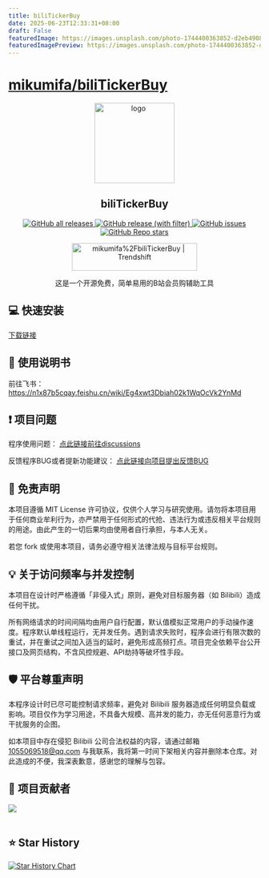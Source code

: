 ```yaml
---
title: biliTickerBuy
date: 2025-06-23T12:33:31+08:00
draft: False
featuredImage: https://images.unsplash.com/photo-1744400363852-d2eb4908b9a8?ixid=M3w0NjAwMjJ8MHwxfHJhbmRvbXx8fHx8fHx8fDE3NTA2NTMxNzN8&ixlib=rb-4.1.0
featuredImagePreview: https://images.unsplash.com/photo-1744400363852-d2eb4908b9a8?ixid=M3w0NjAwMjJ8MHwxfHJhbmRvbXx8fHx8fHx8fDE3NTA2NTMxNzN8&ixlib=rb-4.1.0
---
```


# [mikumifa/biliTickerBuy](https://github.com/mikumifa/biliTickerBuy)

<div align="center">
  <a href="https://github.com/mikumifa/biliTickerBuy" target="_blank">
    <img width="160" src="assets/icon.ico" alt="logo">
  </a>
  <h2 id="koishi">biliTickerBuy</h1>

<p>
  <!-- GitHub Downloads -->
  <a href="https://github.com/mikumifa/biliTickerBuy/releases">
    <img src="https://img.shields.io/github/downloads/mikumifa/biliTickerBuy/total" alt="GitHub all releases">
  </a>
  <!-- GitHub Release Version -->
  <a href="https://github.com/mikumifa/biliTickerBuy/releases">
    <img src="https://img.shields.io/github/v/release/mikumifa/biliTickerBuy" alt="GitHub release (with filter)">
  </a>
  <!-- GitHub Issues -->
  <a href="https://github.com/mikumifa/biliTickerBuy/issues">
    <img src="https://img.shields.io/github/issues/mikumifa/biliTickerBuy" alt="GitHub issues">
  </a>
  <!-- GitHub Stars -->
  <a href="https://github.com/mikumifa/biliTickerBuy/stargazers">
    <img src="https://img.shields.io/github/stars/mikumifa/biliTickerBuy" alt="GitHub Repo stars">
  </a>
</p>
<a href="https://trendshift.io/repositories/11145" target="_blank"><img src="https://trendshift.io/api/badge/repositories/11145" alt="mikumifa%2FbiliTickerBuy | Trendshift" style="width: 250px; height: 55px;" width="250" height="55"/></a>

这是一个开源免费，简单易用的B站会员购辅助工具
</div>






## 💻 快速安装

[下载链接](https://github.com/mikumifa/biliTickerBuy/releases) 

## 👀 使用说明书
前往飞书： https://n1x87b5cqay.feishu.cn/wiki/Eg4xwt3Dbiah02k1WqOcVk2YnMd

## ❗ 项目问题

程序使用问题： [点此链接前往discussions](https://github.com/mikumifa/biliTickerBuy/discussions)

反馈程序BUG或者提新功能建议： [点此链接向项目提出反馈BUG](https://github.com/mikumifa/biliTickerBuy/issues/new/choose)


## 📩 免责声明

本项目遵循 MIT License 许可协议，仅供个人学习与研究使用。请勿将本项目用于任何商业牟利行为，亦严禁用于任何形式的代抢、违法行为或违反相关平台规则的用途。由此产生的一切后果均由使用者自行承担，与本人无关。

若您 fork 或使用本项目，请务必遵守相关法律法规与目标平台规则。

## 💡 关于访问频率与并发控制
本项目在设计时严格遵循「非侵入式」原则，避免对目标服务器（如 Bilibili）造成任何干扰。

所有网络请求的时间间隔均由用户自行配置，默认值模拟正常用户的手动操作速度。程序默认单线程运行，无并发任务。遇到请求失败时，程序会进行有限次数的重试，并在重试之间加入适当的延时，避免形成高频打点。项目完全依赖平台公开接口及网页结构，不含风控规避、API劫持等破坏性手段。

## 🛡️ 平台尊重声明

本程序设计时已尽可能控制请求频率，避免对 Bilibili 服务器造成任何明显负载或影响。项目仅作为学习用途，不具备大规模、高并发的能力，亦无任何恶意行为或干扰服务的企图。

如本项目中存在侵犯 Bilibili 公司合法权益的内容，请通过邮箱 [1055069518@qq.com](mailto:1055069518@qq.com) 与我联系，我将第一时间下架相关内容并删除本仓库。对此造成的不便，我深表歉意，感谢您的理解与包容。

## 🤩 项目贡献者

<a href="https://github.com/mikumifa/biliTickerBuy/graphs/contributors">
  <img src="https://contrib.rocks/image?repo=mikumifa/biliTickerBuy&preview=true&max=&columns=" />
</a>
<br /><br />

## ⭐️ Star History

[![Star History Chart](https://api.star-history.com/svg?repos=mikumifa/biliTickerBuy&type=Date)](https://www.star-history.com/#mikumifa/biliTickerBuy&Date)

